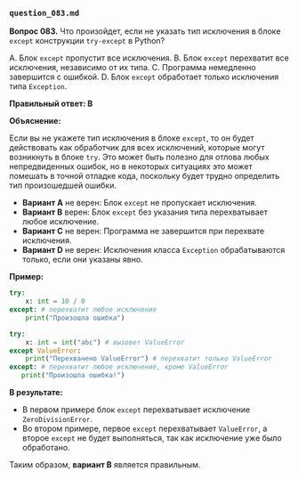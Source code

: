 ### `question_083.md`

**Вопрос 083.** Что произойдет, если не указать тип исключения в блоке `except` конструкции `try-except` в Python?

A. Блок `except` пропустит все исключения.
B. Блок `except` перехватит все исключения, независимо от их типа.
C. Программа немедленно завершится с ошибкой.
D. Блок `except` обработает только исключения типа `Exception`.

**Правильный ответ: B**

**Объяснение:**

Если вы не укажете тип исключения в блоке `except`, то он будет действовать как обработчик для всех исключений, которые могут возникнуть в блоке `try`. Это может быть полезно для отлова любых непредвиденных ошибок, но в некоторых ситуациях это может помешать в точной отладке кода, поскольку будет трудно определить тип произошедшей ошибки.

*   **Вариант A** не верен: Блок `except` не пропускает исключения.
*   **Вариант B** верен: Блок `except` без указания типа перехватывает любое исключение.
*   **Вариант C** не верен: Программа не завершится при перехвате исключения.
*   **Вариант D** не верен: Исключения класса `Exception` обрабатываются только, если они указаны явно.

**Пример:**

```python
try:
    x: int = 10 / 0
except: # перехватит любое исключение
    print("Произошла ошибка")

try:
    x: int = int("abc") # вызовет ValueError
except ValueError:
    print("Перехвачено ValueError") # перехватит только ValueError
except: # перехватит любое исключение, кроме ValueError
   print("Произошла ошибка!")
```

**В результате:**

*   В первом примере блок `except` перехватывает исключение `ZeroDivisionError`.
*   Во втором примере, первое `except` перехватывает `ValueError`, а второе `except`  не будет выполняться, так как исключение уже было обработано.

Таким образом, **вариант B** является правильным.
